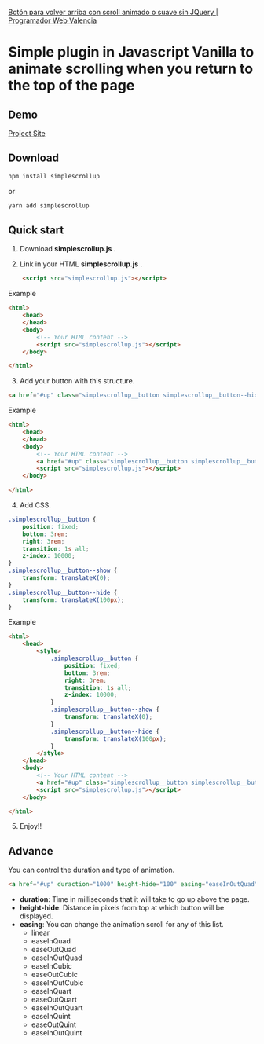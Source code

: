 [Botón para volver arriba con scroll animado o suave sin JQuery | Programador Web Valencia](https://programadorwebvalencia.com/boton-para-volver-arriba-animado-o-scroll-suave/)


# Simple plugin in Javascript Vanilla to animate scrolling when you return to the top of the page

## Demo

[Project Site](http://simplescrollup.programadorwebvalencia.com/)

## Download

```bash
npm install simplescrollup
```

or

```bash
yarn add simplescrollup
```

## Quick start

1. Download **simplescrollup.js** .


2. Link in your HTML **simplescrollup.js** .

```html
	<script src="simplescrollup.js"></script>
```

Example

```html
<html>
	<head>
	</head>
	<body>
		<!-- Your HTML content -->
		<script src="simplescrollup.js"></script>
	</body>

</html>
```

3. Add your button with this structure.


```html
<a href="#up" class="simplescrollup__button simplescrollup__button--hide">Your text</a>
```

Example

```html
<html>
	<head>
	</head>
	<body>
		<!-- Your HTML content -->
		<a href="#up" class="simplescrollup__button simplescrollup__button--hide">Your text</a>
		<script src="simplescrollup.js"></script>
	</body>

</html>
```

4. Add CSS.

```css
.simplescrollup__button {
	position: fixed;
	bottom: 3rem;
	right: 3rem;
	transition: 1s all;
	z-index: 10000;
}
.simplescrollup__button--show {
	transform: translateX(0);
}
.simplescrollup__button--hide {
	transform: translateX(100px);
}
```

Example

```html
<html>
	<head>
		<style>
			.simplescrollup__button {
				position: fixed;
				bottom: 3rem;
				right: 3rem;
				transition: 1s all;
				z-index: 10000;
			}
			.simplescrollup__button--show {
				transform: translateX(0);
			}
			.simplescrollup__button--hide {
				transform: translateX(100px);
			}
		</style>
	</head>
	<body>
		<!-- Your HTML content -->
		<a href="#up" class="simplescrollup__button simplescrollup__button--hide">Your text</a>
		<script src="simplescrollup.js"></script>
	</body>

</html>
```

5. Enjoy!!

## Advance

You can control the duration and type of animation.

```html
<a href="#up" duraction="1000" height-hide="100" easing="easeInOutQuad" class="simplescrollup__button simplescrollup__button--hide">Your text</a>
```

* **duration**: Time in milliseconds that it will take to go up above the page.
* **height-hide**: Distance in pixels from top at which button will be displayed.
* **easing**: You can change the animation scroll for any of this list.
	* linear
	* easeInQuad
	* easeOutQuad
	* easeInOutQuad
	* easeInCubic
	* easeOutCubic
	* easeInOutCubic
	* easeInQuart
	* easeOutQuart
	* easeInOutQuart
	* easeInQuint
	* easeOutQuint
	* easeInOutQuint
